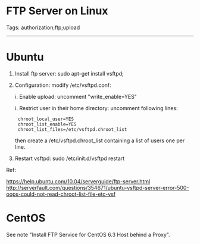 # FTP Server on Linux
Tags: authorization;ftp;upload

------

# Ubuntu

1. Install ftp server: sudo apt-get install vsftpd;

1. Configuration: modify /etc/vsftpd.conf:

    i. Enable upload: uncomment "write_enable=YES"

    i. Restrict user in their home directory: uncomment following lines:

        chroot_local_user=YES
        chroot_list_enable=YES
        chroot_list_files=/etc/vsftpd.chroot_list

    then create a /etc/vsftpd.chroot_list containing a list of users one per line. 

1. Restart vsftpd: sudo /etc/init.d/vsftpd restart

Ref:

https://help.ubuntu.com/10.04/serverguide/ftp-server.html 
http://serverfault.com/questions/354671/ubuntu-vsftpd-server-error-500-oops-could-not-read-chroot-list-file-etc-vsf 

# CentOS

See note "Install FTP Service for CentOS 6.3 Host behind a Proxy".
